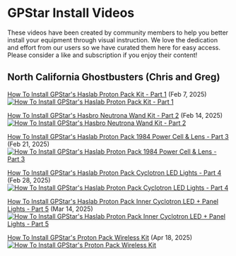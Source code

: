 <h1><span class="logo-icon"></span> GPStar Install Videos</h1>

These videos have been created by community members to help you better install your equipment through visual instruction. We love the dedication and effort from our users so we have curated them here for easy access. Please consider a like and subscription if you enjoy their content!

## North California Ghostbusters (Chris and Greg)

[How To Install GPStar's Haslab Proton Pack Kit - Part 1](https://www.youtube.com/watch?v=tJFpgdXDpRU) (Feb 7, 2025)
[![How To Install GPStar's Haslab Proton Pack Kit - Part 1](https://img.youtube.com/vi/tJFpgdXDpRU/maxresdefault.jpg)](https://www.youtube.com/watch?v=tJFpgdXDpRU)

[How To Install GPStar's Hasbro Neutrona Wand Kit - Part 2](https://www.youtube.com/watch?v=Nm3I_MG77b8) (Feb 14, 2025)
[![How To Install GPStar's Hasbro Neutrona Wand Kit - Part 2](https://img.youtube.com/vi/Nm3I_MG77b8/maxresdefault.jpg)](https://www.youtube.com/watch?v=Nm3I_MG77b8)

[How To Install GPStar's Haslab Proton Pack 1984 Power Cell & Lens - Part 3](https://www.youtube.com/watch?v=nN2OugJJtm8) (Feb 21, 2025)
[![How To Install GPStar's Haslab Proton Pack 1984 Power Cell & Lens - Part 3](https://img.youtube.com/vi/nN2OugJJtm8/maxresdefault.jpg)](https://www.youtube.com/watch?v=nN2OugJJtm8)

[How To Install GPStar's Haslab Proton Pack Cyclotron LED Lights - Part 4](https://www.youtube.com/watch?v=CW60H_1RJxY) (Feb 28, 2025)
[![How To Install GPStar's Haslab Proton Pack Cyclotron LED Lights - Part 4](https://img.youtube.com/vi/CW60H_1RJxY/maxresdefault.jpg)](https://www.youtube.com/watch?v=CW60H_1RJxY)

[How To Install GPStar's Haslab Proton Pack Inner Cyclotron LED + Panel Lights - Part 5](https://www.youtube.com/watch?v=cP3QC-HAhF4) (Mar 14, 2025)
[![How To Install GPStar's Haslab Proton Pack Inner Cyclotron LED + Panel Lights - Part 5](https://img.youtube.com/vi/cP3QC-HAhF4/maxresdefault.jpg)](https://www.youtube.com/watch?v=cP3QC-HAhF4)

[How To Install GPStar's Proton Pack Wireless Kit](https://www.youtube.com/watch?v=QqYHQdhIyR4) (Apr 18, 2025)
[![How To Install GPStar's Proton Pack Wireless Kit](https://img.youtube.com/vi/QqYHQdhIyR4/maxresdefault.jpg)](https://www.youtube.com/watch?v=QqYHQdhIyR4)

